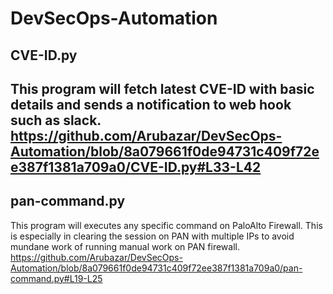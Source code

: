 # DevSecOps-Automation
## CVE-ID.py
This program will fetch latest CVE-ID with basic details and sends a notification to web hook such as slack.
https://github.com/Arubazar/DevSecOps-Automation/blob/8a079661f0de94731c409f72ee387f1381a709a0/CVE-ID.py#L33-L42
---

## pan-command.py
This program will executes any specific command on PaloAlto Firewall. This is especially in clearing the session on PAN with multiple IPs to avoid mundane work of running manual work on PAN firewall.
https://github.com/Arubazar/DevSecOps-Automation/blob/8a079661f0de94731c409f72ee387f1381a709a0/pan-command.py#L19-L25

